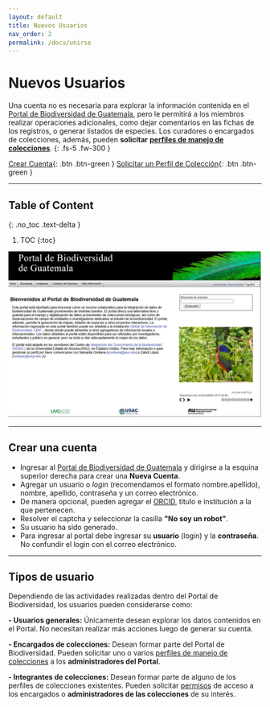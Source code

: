 ```yaml
---
layout: default
title: Nuevos Usuarios
nav_order: 2
permalink: /docs/unirse
---
```


# Nuevos Usuarios

Una cuenta no es necesaria para explorar la información contenida en el [Portal de Biodiversidad de Guatemala](https://biodiversidad.gt), pero le permitirá a los miembros realizar operaciones adicionales, como dejar comentarios en las fichas de los registros, o generar listados de especies. Los curadores o encargados de colecciones, además, pueden **solicitar** [**perfiles de manejo de colecciones**](https://guatemalaportal.github.io/docs/colecciones/solicitud).
{: .fs-5 .fw-300 }

[Crear Cuenta](https://biodiversidad.gt/portal/profile/newprofile.php){: .btn .btn-green } 
[Solicitar un Perfil de Colección](https://guatemalaportal.github.io/docs/colecciones/unirse/){: .btn .btn-green } 

---

## Table of Content
{: .no_toc .text-delta }

1. TOC
{:toc}
<img src="https://github.com/GuatemalaPortal/guatemalaportal.github.io/blob/main/static/portal/Portal.jpg?raw=true" alt="Portal" >

---

## Crear una cuenta

- Ingresar al [Portal de Biodiversidad de Guatemala](https://biodiversidad.gt) y dirigirse a la esquina superior derecha para crear una **Nueva Cuenta**.
- Agregar un usuario o _login_ (recomendamos el formato nombre.apellido), nombre, apellido, contraseña y un correo electrónico.
- De manera opcional, pueden agregar el [ORCID](https://orcid.org), título e institución a la que pertenecen.
- Resolver el captcha y seleccionar la casilla **"No soy un robot"**.
- Su usuario ha sido generado.
- Para ingresar al portal debe ingresar su **usuario** (login) y la **contraseña**. No confundir el login con el correo electrónico.

---

## Tipos de usuario

Dependiendo de las actividades realizadas dentro del Portal de Biodiversidad, los usuarios pueden considerarse como:

**- Usuarios generales:** Únicamente desean explorar los datos contenidos en el Portal. No necesitan realizar más acciones luego de generar su cuenta.

**- Encargados de colecciones:** Desean formar parte del Portal de Biodiversidad. Pueden solicitar uno o varios [perfiles de manejo de colecciones](https://guatemalaportal.github.io/docs/colecciones/perfiles) a los **administradores del Portal**.

**- Integrantes de colecciones:** Desean formar parte de alguno de los perfiles de colecciones existentes. Pueden solicitar [permisos](https://guatemalaportal.github.io/docs/colecciones/permisos) de acceso a los encargados o **administradores de las colecciones** de su interés.
